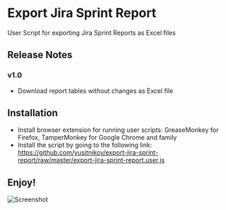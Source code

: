 # Export Jira Sprint Report
User Script for exporting Jira Sprint Reports as Excel files

## Release Notes

### v1.0
- Download report tables without changes as Excel file

## Installation
- Install browser extension for running user scripts: GreaseMonkey for Firefox, TamperMonkey for Google Chrome and family
- Install the script by going to the following link: https://github.com/yusitnikov/export-jira-sprint-report/raw/master/export-jira-sprint-report.user.js

## Enjoy!

![Screenshot](https://i.gyazo.com/c0c3681d4a4ae5ed0e3f559c1c969ce4.png)